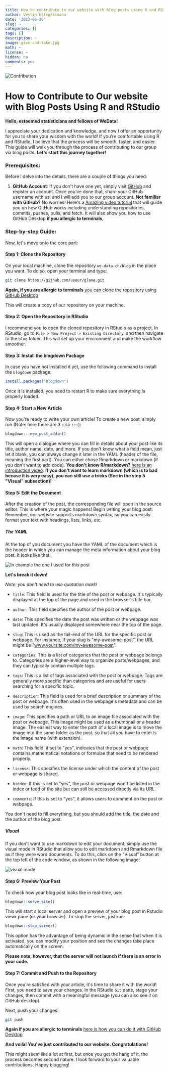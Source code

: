 ```yaml
---
title: How to contribute to our website with blog posts using R and RStudio
author: Vestin Hategekimana
date: '2023-06-26'
slug: ~
categories: []
tags: []
description: ~
image: give-and-take.jpg
math: ~
license: ~
hidden: no
comments: yes
---
```


![Contribution](give-and-take.jpg)

# How to Contribute to Our website with Blog Posts Using R and RStudio

**Hello, esteemed statisticians and fellows of WeData!**

I appreciate your dedication and knowledge, and now I offer an opportunity for you to share your wisdom with the world! If you're comfortable using R and RStudio, I believe that the process will be smooth, faster, and easier. This guide will walk you through the process of contributing to our group via blog posts. **Let's start this journey together!**

### Prerequisites:

Before I delve into the details, there are a couple of things you need:

1. **GitHub Account**: If you don't have one yet, simply visit [GitHub](https://github.com/) and register an account. Once you've done that, share your GitHub username with us, and I will add you to our group account. **Not familiar with GitHub?** No worries! Here's a [Amazing video tutorial](https://www.youtube.com/watch?v=8Dd7KRpKeaE) that will guide you on how GitHub works including understanding repositories, commits, pushes, pulls, and fetch. It will also show you how to use GitHub Desktop **if you allergic to terminals**,

### Step-by-step Guide:

Now, let's move onto the core part:

#### Step 1: Clone the Repository 

On your local machine, clone the repository `we-data-ch/blog` in the place you want. To do so, open your terminal and type:

```bash
git clone https://github.com/usour/glave.git
```

**Again, if you are allergic to terminals** [you can clone  the repository using  GitHub Desktop](https://docs.github.com/en/desktop/contributing-and-collaborating-using-github-desktop/adding-and-cloning-repositories/cloning-and-forking-repositories-from-github-desktop)

This will create a copy of our repository on your machine.

#### Step 2: Open the Repository in RStudio 

I recommend you to open the cloned repository in RStudio as a project. In RStudio, go to `File > New Project > Existing Directory`, and then navigate to the `blog` folder. This will set up your environment and make the workflow smoother.

#### Step 3: Install the blogdown Package 

In case you have not installed it yet, use the following command to install the `blogdown` package:

```r
install.packages("blogdown")
```

Once it is installed, you need to restart R to make sure everything is properly loaded.

#### Step 4: Start a New Article

Now you're ready to write your own article! To create a new post, simply run (Note: here there are 3 `:` so `:::`):

```r
blogdown:::new_post_addin()
```

This will open a dialogue where you can fill in details about your post like its title, author name, date, and more. If you don't know what a field mean, just let it blank, you can always change it later in the YAML (header of the file, meaning the first part). You can either chose Rmarkdown or markdown (if you don't want to add code). **You don't know R/markdown?** [here is an introduction video](https://www.youtube.com/watch?v=asHhuHRxhvo). **If you don't want to learn markdown (which is to bad becase it is very easy), you can still use a tricks (See in the step 5 "Visual" subsection)!**

#### Step 5: Edit the Document

After the creation of the post, the corresponding file will open in the source editor. This is where your magic happens! Begin writing your blog post. Remember, our website supports markdown syntax, so you can easily format your text with headings, lists, links, etc.

##### The YAML

At the top of you document you have the YAML of the document which is the header in which you can manage the meta information about your blog post. It looks like that:

![In example the one I used for this post](yaml.jpg)

**Let's break it down!**

*Note: you don't need to use quotation mark!*

- `title`: This field is used for the title of the post or webpage. It's typically displayed at the top of the page and used in the browser's title bar.

- `author`: This field specifies the author of the post or webpage.

- `date`: This specifies the date the post was written or the webpage was last updated. It's usually displayed somewhere near the top of the page.

- `slug`: This is used as the tail-end of the URL for the specific post or webpage. For instance, if your slug is "my-awesome-post", the URL might be "www.yoursite.com/my-awesome-post".

- `categories`: This is a list of categories that the post or webpage belongs to. Categories are a higher-level way to organize posts/webpages, and they can typically contain multiple tags.

- `tags`: This is a list of tags associated with the post or webpage. Tags are generally more specific than categories and are useful for users searching for a specific topic.

- `description`: This field is used for a brief description or summary of the post or webpage. It's often used in the webpage's metadata and can be used by search engines.

- `image`: This specifies a path or URL to an image file associated with the post or webpage. This image might be used as a thumbnail or a header image. The easiest way to enter the path of a local image is to move the image into the same folder as the post, so that all you have to enter is the image name (with extension).

- `math`: This field, if set to "yes", indicates that the post or webpage contains mathematical notations or formulae that need to be rendered properly.

- `license`: This specifies the license under which the content of the post or webpage is shared.

- `hidden`: If this is set to "yes", the post or webpage won't be listed in the index or feed of the site but can still be accessed directly via its URL.

- `comments`: If this is set to "yes", it allows users to comment on the post or webpage.

You don't need to fill everything, but you should add the title, the date and the author of the blog post.

##### Visual

If you don't want to use markdown to edit your document, simply use the visual mode in RStudio that allow you to edit markdown and Rmarkdown file as if they were word documents. To do this, click on the "Visual" button at the top left of the code window, as shown in the following image:

![visual mode](visual.jpg)

#### Step 6: Preview Your Post 

To check how your blog post looks like in real-time, use:

```r
blogdown::serve_site()
```

This will start a local server and open a preview of your blog post in Rstudio viewr pane (or your browser). To stop the server, just run:

```r
blogdown::stop_server()
```

This option has the advantage of being dynamic in the sense that when it is activated, you can modify your position and see the changes take place automatically on the screen.

**Please note, however, that the server will not launch if there is an error in your code.**

#### Step 7: Commit and Push to the Repository 

Once you're satisfied with your article, it's time to share it with the world! First, you need to save your changes. In the RStudio `Git` pane, stage your changes, then commit with a meaningful message (you can also see it on GitHub desktop).

Next, push your changes:

```bash
git push
```

**Again if you are allergic to terminals** [here is how you can do it with GitHub Desktop](https://docs.github.com/en/desktop/contributing-and-collaborating-using-github-desktop/making-changes-in-a-branch/pushing-changes-to-github-from-github-desktop)

**And voilà! You've just contributed to our website. Congratulations!**

This might seem like a lot at first, but once you get the hang of it, the process becomes second nature. I look forward to your valuable contributions. Happy blogging!